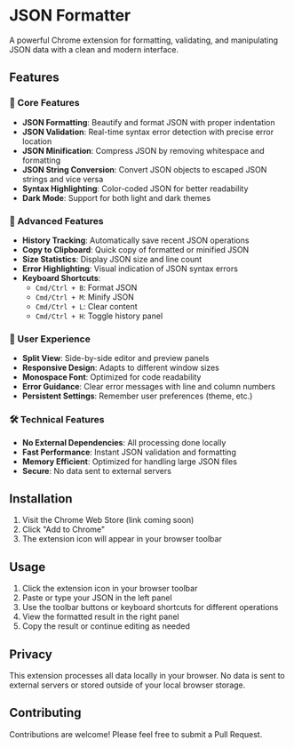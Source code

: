 # JSON Formatter

A powerful Chrome extension for formatting, validating, and manipulating JSON data with a clean and modern interface.

## Features

### 🎯 Core Features
- **JSON Formatting**: Beautify and format JSON with proper indentation
- **JSON Validation**: Real-time syntax error detection with precise error location
- **JSON Minification**: Compress JSON by removing whitespace and formatting
- **JSON String Conversion**: Convert JSON objects to escaped JSON strings and vice versa
- **Syntax Highlighting**: Color-coded JSON for better readability
- **Dark Mode**: Support for both light and dark themes

### 💪 Advanced Features
- **History Tracking**: Automatically save recent JSON operations
- **Copy to Clipboard**: Quick copy of formatted or minified JSON
- **Size Statistics**: Display JSON size and line count
- **Error Highlighting**: Visual indication of JSON syntax errors
- **Keyboard Shortcuts**:
  - `Cmd/Ctrl + B`: Format JSON
  - `Cmd/Ctrl + M`: Minify JSON
  - `Cmd/Ctrl + L`: Clear content
  - `Cmd/Ctrl + H`: Toggle history panel

### 🎨 User Experience
- **Split View**: Side-by-side editor and preview panels
- **Responsive Design**: Adapts to different window sizes
- **Monospace Font**: Optimized for code readability
- **Error Guidance**: Clear error messages with line and column numbers
- **Persistent Settings**: Remember user preferences (theme, etc.)

### 🛠 Technical Features
- **No External Dependencies**: All processing done locally
- **Fast Performance**: Instant JSON validation and formatting
- **Memory Efficient**: Optimized for handling large JSON files
- **Secure**: No data sent to external servers

## Installation

1. Visit the Chrome Web Store (link coming soon)
2. Click "Add to Chrome"
3. The extension icon will appear in your browser toolbar

## Usage

1. Click the extension icon in your browser toolbar
2. Paste or type your JSON in the left panel
3. Use the toolbar buttons or keyboard shortcuts for different operations
4. View the formatted result in the right panel
5. Copy the result or continue editing as needed

## Privacy

This extension processes all data locally in your browser. No data is sent to external servers or stored outside of your local browser storage.

## Contributing

Contributions are welcome! Please feel free to submit a Pull Request.
